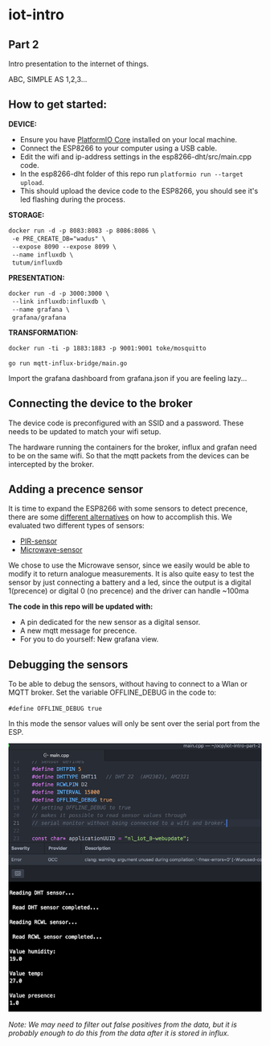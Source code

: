 # iot-intro

## Part 2

Intro presentation to the internet of things.

ABC, SIMPLE AS 1,2,3...

## How to get started:

**DEVICE:**
 - Ensure you have [PlatformIO Core](http://docs.platformio.org/en/latest/installation.html) installed on your local machine.
 - Connect the ESP8266 to your computer using a USB cable.
 - Edit the wifi and ip-address settings in the esp8266-dht/src/main.cpp code.
 - In the esp8266-dht folder of this repo run `platformio run --target upload`.
 - This should upload the device code to the ESP8266, you should see it's led flashing during the process.


**STORAGE:**
```
docker run -d -p 8083:8083 -p 8086:8086 \
 -e PRE_CREATE_DB="wadus" \
 --expose 8090 --expose 8099 \
 --name influxdb \
 tutum/influxdb
 ```

**PRESENTATION:**
```
docker run -d -p 3000:3000 \
 --link influxdb:influxdb \
 --name grafana \
 grafana/grafana
 ```

**TRANSFORMATION:**

```
docker run -ti -p 1883:1883 -p 9001:9001 toke/mosquitto
```


```
go run mqtt-influx-bridge/main.go
```

Import the grafana dashboard from grafana.json if you are feeling lazy...

## Connecting the device to the broker

The device code is preconfigured with an SSID and a password.
These needs to be updated to match your wifi setup.

The hardware running the containers for the broker, influx and grafan need to be on the same wifi.
So that the mqtt packets from the devices can be intercepted by the broker.


## Adding a precence sensor

It is time to expand the ESP8266 with some sensors to detect precence, there are some [different alternatives](http://www.instructables.com/id/PIR-and-Radar-Sensor-Comparison/) on how to accomplish this.
We evaluated two different types of sensors:

* [PIR-sensor](https://learn.adafruit.com/pir-passive-infrared-proximity-motion-sensor?view=all)
* [Microwave-sensor](https://github.com/jdesbonnet/RCWL-0516)

We chose to use the Microwave sensor, since we easily would be able to modify it to return analogue measurements.
It is also quite easy to test the sensor by just connecting a battery and a led, since the output is a digital 1(precence) or digital 0 (no precence) and the driver can handle ~100ma

**The code in this repo will be updated with:**
* A pin dedicated for the new sensor as a digital sensor.
* A new mqtt message for precence.
* For you to do yourself: New grafana view.

## Debugging the sensors

To be able to debug the sensors, without having to connect to a Wlan or MQTT broker.
Set the variable OFFLINE_DEBUG in the code to:

`#define OFFLINE_DEBUG true`

In this mode the sensor values will only be sent over the serial port from the ESP.

![debugging](./images/offline_debug.png)

*Note: We may need to filter out false positives from the data, but it is probably enough to do this from the data after it is stored in influx.*

